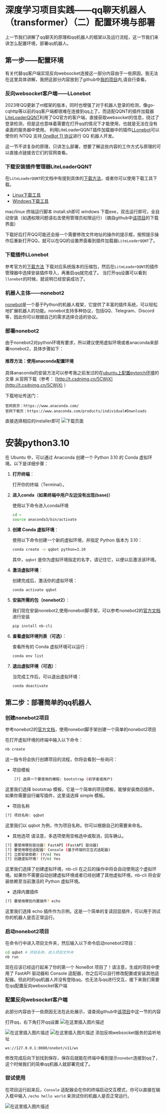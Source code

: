 # 深度学习项目实践——qq聊天机器人（transformer）（二）配置环境与部署

上一节我们讲解了qq聊天的原理和qq机器人的框架以及运行流程，这一节我们来讲怎么配置环境，部署qq机器人。

## 第一步——配置环境

有关代替qq客户端实现反向websocket连接这一部分内容由于一些原因，我无法在这里具体讲解，我把这部分内容放到了github中[我的项目](https://github.com/Linductor-alkaid/qqbot_learn)内,请自行查看。


### 反向websocket客户端——LLonebot

2023年QQ更新了nt框架的版本，同时也增强了对于机器人登录的检测，像go-cqhttp等以前的qq客户端都很难在连接到qq上了。而适配QQNT的插件加载器[LiteLoaderQQNT](https://liteloaderqqnt.github.io/)利用了QQ官方的客户端，直接获取websocket的信息，绕过了登录检测，但是这也意味着需要在打开qq的情况下才能使用，也就是无法在没有桌面的服务器中使用。
利用LiteLoaderQQNT插件加载器中的插件[LLonebot](https://github.com/LLOneBot/LLOneBot)可以使你的 NTQQ 支持[ OneBot 11 协议](https://onebot.dev/)进行 QQ 机器人开发。

这一节不讲复杂的原理，只讲怎么部署，想要了解这些内容的工作方式与原理的可以直接点链接去它们的官网查看。

### 下载安装插件管理器LiteLoaderQQNT

在`LiteLoaderQQNT`的文档中有提到具体的[下载方法](https://liteloaderqqnt.github.io/guide/install.html)，或者你可以使用下载工具下载。
- [Linux下载工具](https://github.com/Mzdyl/LiteLoaderQQNT_Install/releases/download/1.16/install.sh)
- [Windows下载工具](https://github.com/Mzdyl/LiteLoaderQQNT_Install/releases/download/1.16/install_windows.exe)

mac/linux 终端运行脚本 install.sh即可
windows 下载exe，双击运行即可，全自动安装（如遇权限问题请右击使用管理员权限运行）（摘自github中[该项目](https://github.com/Mzdyl/LiteLoaderQQNT_Install/releases)的下载界面）

下载好后打开QQ可能还会报一个需要修改文件地址的操作的提示框，按照提示操作后重新打开QQ，就可以在QQ的设置界面看到插件加载器`LiteLoaderQQNT`了。

### 下载插件LLonebot
参考官方的[下载方法](https://llonebot.github.io/zh-CN/guide/getting-started)
下载对应系统版本的压缩包，然后在`LiteLoaderQQNT`的插件管理器中选择安装插件导入，再重启qq就完成了。
当打开qq设置可以看到`llonebot`的时候，就说明已经安装成功了。

### 机器人主体——nonebot2

[nonebot](https://nonebot.dev/)是一个基于Python的机器人框架，它提供了丰富的插件系统，可以轻松地扩展机器人的功能。nonebot支持多种协议，包括QQ、Telegram、Discord等，因此你可以根据自己的需求选择合适的协议。

### 部署nonebot2

由于nonebot2对python环境有要求，所以建议使用虚拟环境或者anaconda来部署nonebot2，具体步骤如下：

#### 推荐方法：使用anaconda配置环境

具体anaconda的安装方法可以参考我之前发过的在[ubuntu上配置pytorch环境](http://t.csdnimg.cn/B30Yi)的文章
从官网下载（参考： [http://t.csdnimg.cn/5CWjX](http://t.csdnimg.cn/5CWjX) ）

下载地址传送门：

    官网首页：https://www.anaconda.com/
    官网下载页：https://www.anaconda.com/products/individual#Downloads

直接选择相应的installer即可
![下载页面](https://i-blog.csdnimg.cn/direct/6fc86cb701a94e76ba409bd03b9dc83f.png)


# 安装python3.10
在 Ubuntu 中，可以通过 Anaconda 创建一个 Python 3.10 的 Conda 虚拟环境。以下是详细步骤：

1. **打开终端**：

   打开你的终端（Terminal）。
2. **进入conda（如果终端中用户左边没有出现(base)）**

   使用以下命令进入conda环境
   ```bash
   cd ~
   source anaconda3/bin/activate
   ```

3. **创建 Conda 虚拟环境**：

   使用以下命令创建一个新的虚拟环境，并指定 Python 版本为 3.10：

   ```bash
   conda create -n qqbot python=3.10
   ```

   其中，`qqbot` 是你为虚拟环境指定的名字，请记住它，以便以后激活该环境。

4. **激活虚拟环境**：

   创建完成后，激活你的虚拟环境：

   ```bash
   conda activate qqbot
   ```

5. **安装所需的包（nonebot2）**：

   我们现在安装nonebot2,使用nonebot脚手架，可以参考nonebot2的[官方文档](https://nonebot.dev/)进行安装

   ```bash
   pip install nb-cli
   ```

6. **查看虚拟环境列表（可选）**：

   查看所有的 Conda 虚拟环境可以运行：

   ```bash
   conda env list
   ```

7. **退出虚拟环境（可选）**：

   当完成工作后，可以退出虚拟环境：

   ```bash
   conda deactivate
   ```
## 第二步：部署简单的qq机器人

### 创建nonebot2项目

参考nonebot2的[官方文档](https://nonebot.dev/)，使用nonebot脚手架创建一个简单的nonebot2项目

在打开虚拟环境的终端中输入以下命令：

```bash
nb create
```

这一指令将会执行创建项目的流程，你将会看到一些询问：

- 项目模板
```bash
    [?] 选择一个要使用的模板: bootstrap (初学者或用户)
```
这里我们选择 bootstrap 模板，它是一个简单的项目模板，能够安装商店插件。如果你需要自行编写插件，这里请选择 simple 模板。

- 项目名称
```bash
[?] 项目名称: qqbat
```
这里我们以 qqbot 为例，作为项目名称。你可以根据自己的需要来命名。

- 其他选项 请注意，多选项使用空格选中或取消，回车确认。
```bash
[?] 要使用哪些驱动器? FastAPI (FastAPI 驱动器)
[?] 要使用哪些适配器? Console (基于终端的交互式适配器)
[?] 立即安装依赖? (Y/n) Yes
[?] 创建虚拟环境? (Y/n) Yes
```
这里我们选择了创建虚拟环境，nb-cli 在之后的操作中将会自动使用这个虚拟环境。如果你不需要自动创建虚拟环境或者已经创建了其他虚拟环境，nb-cli 将会安装依赖至当前激活的 Python 虚拟环境。

- 选择内置插件
```bash
[?] 要使用哪些内置插件? echo
```
这里我们选择 echo 插件作为示例。这是一个简单的复读回显插件，可以用于测试你的机器人是否正常运行。

### 启动nonebot2项目

在命令行中进入项目文件夹，然后输入以下命令启动nonebot2项目：

```bash
cd qqbot # 项目名称，进入项目文件夹
nb run
```

现在应该已经运行起来了你的第一个 NoneBot 项目了！请注意，生成的项目中使用了 FastAPI 驱动器和 Console 适配器，你之后可以自行修改配置或安装其他适配器。但此时的qq机器人并没有登陆qq，也无法与qq进行交互，接下来我们需要在qq配置反向websocket客户端

### 配置反向websocket客户端

此部分内容由于一些原因无法在此处展示，请查阅github中[该项目](https://github.com/Linductor-alkaid/qqbot_learn)中这一节的内容

打开qq，右下角打开qq设置
![在这里插入图片描述](https://i-blog.csdnimg.cn/direct/6f9624e320414778bdd0e2015041a1a7.png)

![在这里插入图片描述](https://i-blog.csdnimg.cn/direct/c0c9d75b97ee43cdb2f76809c9c2aa27.png)
![在这里插入图片描述](https://i-blog.csdnimg.cn/direct/f4fe9c9b1bb640d785df7a561956c5ab.png)
添加反响websocket服务的监听地址
```
ws://127.0.0.1:8080/onebot/v11/ws
```

修改完成后向下划找到保存，保存后就能在终端中看到提示`nonebot`连接到qq了，这个时候我们的简单qq机器人就部署完成了。

### 尝试使用

在项目运行起来后，`Console` 适配器会在你的终端启动交互模式，你可以直接在输入框中输入 `/echo hello world` 来测试你的机器人是否正常运行。

![在这里插入图片描述](https://i-blog.csdnimg.cn/direct/296dd24f1157422684ed55e5583a647d.png)